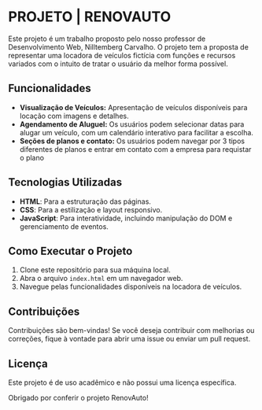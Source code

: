 # PROJETO | RENOVAUTO

Este projeto é um trabalho proposto pelo nosso professor de Desenvolvimento Web, Nilltemberg Carvalho. O projeto tem a proposta de representar uma locadora de veículos fictícia com funções e recursos variados com o intuito de tratar o usuário da melhor forma possível.

## Funcionalidades

- **Visualização de Veículos:** Apresentação de veículos disponíveis para locação com imagens e detalhes.
- **Agendamento de Aluguel:** Os usuários podem selecionar datas para alugar um veículo, com um calendário interativo para facilitar a escolha.
- **Seções de planos e contato:** Os usuários podem navegar por 3 tipos diferentes de planos e entrar em contato com a empresa para requistar o plano

## Tecnologias Utilizadas

- **HTML**: Para a estruturação das páginas.
- **CSS**: Para a estilização e layout responsivo.
- **JavaScript**: Para interatividade, incluindo manipulação do DOM e gerenciamento de eventos.

## Como Executar o Projeto

1. Clone este repositório para sua máquina local.
2. Abra o arquivo `index.html` em um navegador web.
3. Navegue pelas funcionalidades disponíveis na locadora de veículos.

## Contribuições

Contribuições são bem-vindas! Se você deseja contribuir com melhorias ou correções, fique à vontade para abrir uma issue ou enviar um pull request.

## Licença

Este projeto é de uso acadêmico e não possui uma licença específica. 

Obrigado por conferir o projeto RenovAuto!
